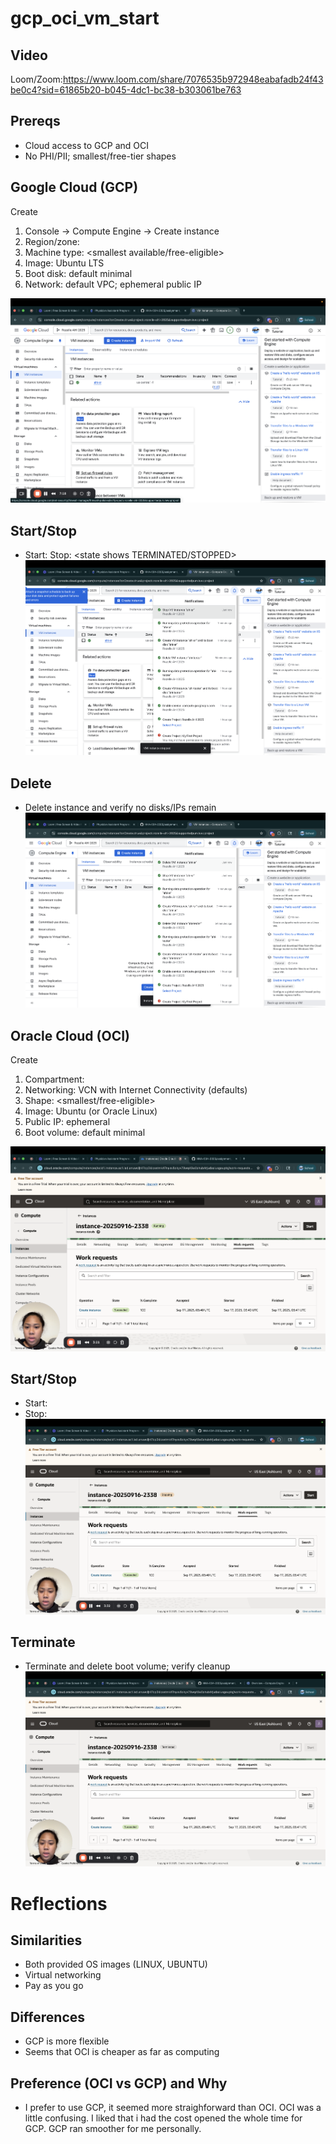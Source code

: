 # gcp_oci_vm_start
## Video
Loom/Zoom:https://www.loom.com/share/7076535b972948eabafadb24f43be0c4?sid=61865b20-b045-4dc1-bc38-b303061be763

## Prereqs
- Cloud access to GCP and OCI
- No PHI/PII; smallest/free-tier shapes

## Google Cloud (GCP)
 Create
1. Console → Compute Engine → Create instance
2. Region/zone:
3. Machine type: <smallest available/free-eligible>
4. Image: Ubuntu LTS
5. Boot disk: default minimal
6. Network: default VPC; ephemeral public IP

![GCP Create](images/GCP_created.png)

## Start/Stop
- Start:
Stop: <state shows TERMINATED/STOPPED>
![GCP Running](images/GCP_stopping.png)

## Delete
- Delete instance and verify no disks/IPs remain
![GCP Cleaned](images/GCP_deleted.png)

## Oracle Cloud (OCI)
Create

1. Compartment:
2. Networking: VCN with Internet Connectivity (defaults)
3. Shape: <smallest/free-eligible>
4. Image: Ubuntu (or Oracle Linux)
5. Public IP: ephemeral
6. Boot volume: default minimal

![OCI Create](images/oci_create.png)


## Start/Stop
- Start:
- Stop:
![OCI Running](images/OCI_stopping.png)

## Terminate
- Terminate and delete boot volume; verify cleanup
![OCI Cleaned](images/OCI_terminated.png)

# Reflections

## Similarities
- Both provided OS images (LINUX, UBUNTU)
- Virtual networking
- Pay as you go

## Differences
- GCP is more flexible 
- Seems that OCI is cheaper as far as computing

## Preference (OCI vs GCP) and Why
- I prefer to use GCP, it seemed more straighforward than OCI. OCI was a little confusing. I liked that i had the cost opened the whole time for GCP. GCP ran smoother for me personally. 
